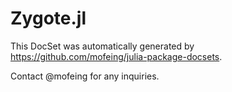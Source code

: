 # Zygote.jl

This DocSet was automatically generated by https://github.com/mofeing/julia-package-docsets.

Contact @mofeing for any inquiries.
